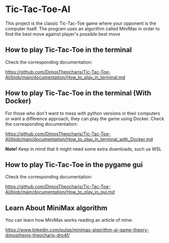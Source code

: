 # Tic-Tac-Toe-AI #

This project is the classic Tic-Tac-Toe game where your opponent is the computer itself. The program uses an algorithm called MiniMax in order to find the best move against player's possible best move

## How to play Tic-Tac-Toe in the terminal ##

Check the corresponding documentation:

https://github.com/DimosTheocharis/Tic-Tac-Toe-AI/blob/main/documentation/How_to_play_in_terminal.md

## How to play Tic-Tac-Toe in the terminal (With Docker) ##

For those who don't want to mess with python versions in their computers or want a difference approach, they can play the game using Docker. Check the corresponding documentation:

https://github.com/DimosTheocharis/Tic-Tac-Toe-AI/blob/main/documentation/How_to_play_in_terminal_with_Docker.md

**Note!** Keep in mind that it might need some extra downloads, such us WSL

## How to play Tic-Tac-Toe in the pygame gui ##

Check the corresponding documentation:

https://github.com/DimosTheocharis/Tic-Tac-Toe-AI/blob/main/documentation/How_to_play_in_gui.md

## Learn About MiniMax algorithm ##

You can learn how MiniMax works reading an article of mine:

https://www.linkedin.com/pulse/minimax-algorithm-ai-game-theory-dimosthenis-theocharis-dro4f/